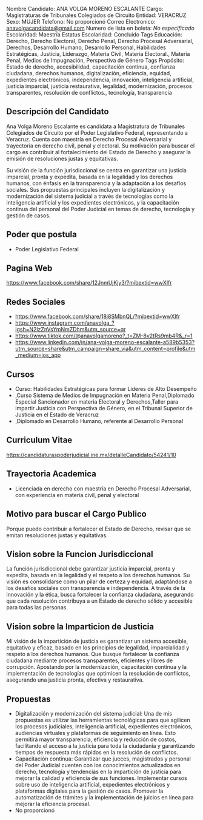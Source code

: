 Nombre Candidato: ANA VOLGA MORENO ESCALANTE
Cargo: Magistraturas de Tribunales Colegiados de Circuito
Entidad: VERACRUZ
Sexo: MUJER
Telefono: No proporcionó
Correo Electronico: anavolgacandidata@gmail.com
Numero de lista en boleta: *No especificado*
Escolaridad: Maestría
Estatus Escolaridad: Concluido
Tags Educación: Derecho, Derecho Electoral, Derecho Penal, Derecho Procesal Adversarial, Derechos, Desarrollo Humano, Desarrollo Personal, Habilidades Estratégicas, Justicia, Liderazgo, Materia Civil, Materia Electoral., Materia Penal, Medios de Impugnación, Perspectiva de Género
Tags Propósito: Estado de derecho, accesibilidad, capacitación continua, confianza ciudadana, derechos humanos, digitalización, eficiencia, equidad, expedientes electrónicos, independencia, innovación, inteligencia artificial, justicia imparcial, justicia restaurativa, legalidad, modernización, procesos transparentes, resolución de conflictos., tecnología, transparencia


## Descripción del Candidato 

Ana Volga Moreno Escalante es candidata a Magistratura de Tribunales Colegiados de Circuito por el Poder Legislativo Federal, representando a Veracruz. Cuenta con maestría en Derecho Procesal Adversarial y trayectoria en derecho civil, penal y electoral. Su motivación para buscar el cargo es contribuir al fortalecimiento del Estado de Derecho y asegurar la emisión de resoluciones justas y equitativas.

Su visión de la función jurisdiccional se centra en garantizar una justicia imparcial, pronta y expedita, basada en la legalidad y los derechos humanos, con énfasis en la transparencia y la adaptación a los desafíos sociales.  Sus propuestas principales incluyen la digitalización y modernización del sistema judicial a través de tecnologías como la inteligencia artificial y los expedientes electrónicos, y la capacitación continua del personal del Poder Judicial en temas de derecho, tecnología y gestión de casos.


## Poder que postula

- Poder Legislativo Federal


## Pagina Web

https://www.facebook.com/share/12JnmUjKjy3/?mibextid=wwXIfr


## Redes Sociales

- https://www.facebook.com/share/18j8SMbnQL/?mibextid=wwXIfr
- https://www.instagram.com/anavolga_?igsh=N2lzZnVsYmNmZDhm&utm_source=qr
- https://www.tiktok.com/@anavolgamoreno?_t=ZM-8v2tRs9mb4R&_r=1
- https://www.linkedin.com/in/ana-volga-moreno-escalante-a589b5353?utm_source=share&utm_campaign=share_via&utm_content=profile&utm_medium=ios_app


## Cursos

- Curso: Habilidades Estratégicas para formar Líderes de Alto Desempeño
- ,Curso Sistema de Medios de Impugnación en Materia Penal,Diplomado  Especial Sancionador en materia Electoral y Derechos,Taller para impartir Justicia con Perspectiva de Género, en el Tribunal Superior de Justicia en el Estado de Veracruz
- ,Diplomado en Desarrollo Humano, referente al Desarrollo Personal


## Curriculum Vitae

https://candidaturaspoderjudicial.ine.mx/detalleCandidato/54241/10


## Trayectoria Academica

- Licenciada en derecho con maestría en Derecho Procesal Adversarial, con experiencia en materia civil, penal y electoral


## Motivo para buscar el Cargo Publico

Porque puedo contribuir a fortalecer el Estado de Derecho, revisar que se emitan resoluciones justas y equitativas.


## Vision sobre la Funcion Jurisdiccional

La función jurisdiccional debe garantizar justicia imparcial, pronta y expedita, basada en la legalidad y el respeto a los derechos humanos. Su visión es consolidarse como un pilar de certeza y equidad, adaptándose a los desafíos sociales con transparencia e independencia. A través de la innovación y la ética, busca fortalecer la confianza ciudadana, asegurando que cada resolución contribuya a un Estado de derecho sólido y accesible para todas las personas.


## Vision sobre la Imparticion de Justicia

Mi visión de la impartición de justicia es garantizar un sistema accesible, equitativo y eficaz, basado en los principios de legalidad, imparcialidad y respeto a los derechos humanos. Que busque fortalecer la confianza ciudadana mediante procesos transparentes, eficientes y libres de corrupción. Apostando por la modernización, capacitación continua y la implementación de tecnologías que optimicen la resolución de conflictos, asegurando una justicia pronta, efectiva y restaurativa.


## Propuestas

- Digitalización y modernización del sistema judicial: Una de mis propuestas es utilizar las herramientas tecnológicas para que agilicen los procesos judiciales, inteligencia artificial, expedientes electrónicos, audiencias virtuales y plataformas de seguimiento en línea. Esto permitirá mayor transparencia, eficiencia y reducción de costos, facilitando el acceso a la justicia para toda la ciudadanía y garantizando tiempos de respuesta más rápidos en la resolución de conflictos.
- Capacitación continua: Garantizar que jueces, magistrados y personal del Poder Judicial cuenten con los conocimientos actualizados en derecho, tecnología y tendencias en la impartición de justicia para mejorar la calidad y eficiencia de sus funciones. Implementar cursos sobre uso de inteligencia artificial, expedientes electrónicos y plataformas digitales para la gestión de casos. Promover la automatización de trámites y la implementación de juicios en línea para mejorar la eficiencia procesal.
- No proporcionó

